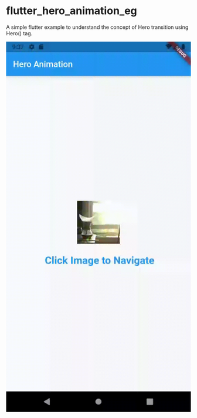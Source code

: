 # flutter_hero_animation_eg




A simple flutter example to understand the concept of Hero transition using Hero() tag.

![](hero.gif)
